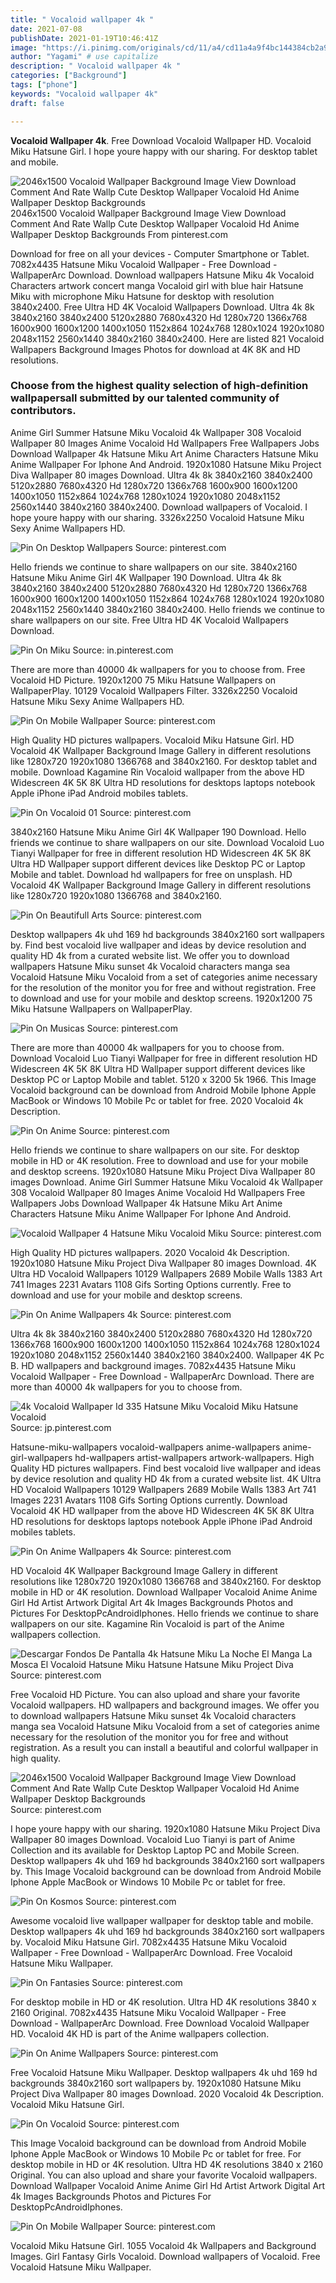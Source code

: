 ```yaml
---
title: " Vocaloid wallpaper 4k "
date: 2021-07-08
publishDate: 2021-01-19T10:46:41Z
image: "https://i.pinimg.com/originals/cd/11/a4/cd11a4a9f4bc144384cb2a9cb2cc5c57.jpg"
author: "Yagami" # use capitalize
description: " Vocaloid wallpaper 4k "
categories: ["Background"]
tags: ["phone"]
keywords: "Vocaloid wallpaper 4k"
draft: false

---
```



**Vocaloid Wallpaper 4k**. Free Download Vocaloid Wallpaper HD. Vocaloid Miku Hatsune Girl. I hope youre happy with our sharing. For desktop tablet and mobile.

![2046x1500 Vocaloid Wallpaper Background Image View Download Comment And Rate Wallp Cute Desktop Wallpaper Vocaloid Hd Anime Wallpaper Desktop Backgrounds](https://i.pinimg.com/originals/48/98/21/489821d0c97afae484d40b73774f9ea5.png "2046x1500 Vocaloid Wallpaper Background Image View Download Comment And Rate Wallp Cute Desktop Wallpaper Vocaloid Hd Anime Wallpaper Desktop Backgrounds")
2046x1500 Vocaloid Wallpaper Background Image View Download Comment And Rate Wallp Cute Desktop Wallpaper Vocaloid Hd Anime Wallpaper Desktop Backgrounds From pinterest.com


Download for free on all your devices - Computer Smartphone or Tablet. 7082x4435 Hatsune Miku Vocaloid Wallpaper - Free Download - WallpaperArc Download. Download wallpapers Hatsune Miku 4k Vocaloid Characters artwork concert manga Vocaloid girl with blue hair Hatsune Miku with microphone Miku Hatsune for desktop with resolution 3840x2400. Free Ultra HD 4K Vocaloid Wallpapers Download. Ultra 4k 8k 3840x2160 3840x2400 5120x2880 7680x4320 Hd 1280x720 1366x768 1600x900 1600x1200 1400x1050 1152x864 1024x768 1280x1024 1920x1080 2048x1152 2560x1440 3840x2160 3840x2400. Here are listed 821 Vocaloid Wallpapers Background Images Photos for download at 4K 8K and HD resolutions.

### Choose from the highest quality selection of high-definition wallpapersall submitted by our talented community of contributors.

Anime Girl Summer Hatsune Miku Vocaloid 4k Wallpaper 308 Vocaloid Wallpaper 80 Images Anime Vocaloid Hd Wallpapers Free Wallpapers Jobs Download Wallpaper 4k Hatsune Miku Art Anime Characters Hatsune Miku Anime Wallpaper For Iphone And Android. 1920x1080 Hatsune Miku Project Diva Wallpaper 80 images Download. Ultra 4k 8k 3840x2160 3840x2400 5120x2880 7680x4320 Hd 1280x720 1366x768 1600x900 1600x1200 1400x1050 1152x864 1024x768 1280x1024 1920x1080 2048x1152 2560x1440 3840x2160 3840x2400. Download wallpapers of Vocaloid. I hope youre happy with our sharing. 3326x2250 Vocaloid Hatsune Miku Sexy Anime Wallpapers HD.


![Pin On Desktop Wallpapers](https://i.pinimg.com/originals/a7/09/2d/a7092df4edef246462ae86e2989b4d9e.jpg "Pin On Desktop Wallpapers")
Source: pinterest.com

Hello friends we continue to share wallpapers on our site. 3840x2160 Hatsune Miku Anime Girl 4K Wallpaper 190 Download. Ultra 4k 8k 3840x2160 3840x2400 5120x2880 7680x4320 Hd 1280x720 1366x768 1600x900 1600x1200 1400x1050 1152x864 1024x768 1280x1024 1920x1080 2048x1152 2560x1440 3840x2160 3840x2400. Hello friends we continue to share wallpapers on our site. Free Ultra HD 4K Vocaloid Wallpapers Download.

![Pin On Miku](https://i.pinimg.com/originals/e8/82/e1/e882e12cf30b8ee7c38772740b5cfacc.jpg "Pin On Miku")
Source: in.pinterest.com

There are more than 40000 4k wallpapers for you to choose from. Free Vocaloid HD Picture. 1920x1200 75 Miku Hatsune Wallpapers on WallpaperPlay. 10129 Vocaloid Wallpapers Filter. 3326x2250 Vocaloid Hatsune Miku Sexy Anime Wallpapers HD.

![Pin On Mobile Wallpaper](https://i.pinimg.com/originals/82/ea/f0/82eaf0e7994959b33cca82075dee7a15.jpg "Pin On Mobile Wallpaper")
Source: pinterest.com

High Quality HD pictures wallpapers. Vocaloid Miku Hatsune Girl. HD Vocaloid 4K Wallpaper Background Image Gallery in different resolutions like 1280x720 1920x1080 1366768 and 3840x2160. For desktop tablet and mobile. Download Kagamine Rin Vocaloid wallpaper from the above HD Widescreen 4K 5K 8K Ultra HD resolutions for desktops laptops notebook Apple iPhone iPad Android mobiles tablets.

![Pin On Vocaloid 01](https://i.pinimg.com/originals/0a/0e/b8/0a0eb8d6aaa0f82226ebe63ab4f45f81.jpg "Pin On Vocaloid 01")
Source: pinterest.com

3840x2160 Hatsune Miku Anime Girl 4K Wallpaper 190 Download. Hello friends we continue to share wallpapers on our site. Download Vocaloid Luo Tianyi Wallpaper for free in different resolution HD Widescreen 4K 5K 8K Ultra HD Wallpaper support different devices like Desktop PC or Laptop Mobile and tablet. Download hd wallpapers for free on unsplash. HD Vocaloid 4K Wallpaper Background Image Gallery in different resolutions like 1280x720 1920x1080 1366768 and 3840x2160.

![Pin On Beautifull Arts](https://i.pinimg.com/originals/e4/33/ad/e433ad388ff77d4671182d2061c91739.jpg "Pin On Beautifull Arts")
Source: pinterest.com

Desktop wallpapers 4k uhd 169 hd backgrounds 3840x2160 sort wallpapers by. Find best vocaloid live wallpaper and ideas by device resolution and quality HD 4k from a curated website list. We offer you to download wallpapers Hatsune Miku sunset 4k Vocaloid characters manga sea Vocaloid Hatsune Miku Vocaloid from a set of categories anime necessary for the resolution of the monitor you for free and without registration. Free to download and use for your mobile and desktop screens. 1920x1200 75 Miku Hatsune Wallpapers on WallpaperPlay.

![Pin On Musicas](https://i.pinimg.com/originals/bf/72/70/bf727022d2de62020fca6119a765ddcb.png "Pin On Musicas")
Source: pinterest.com

There are more than 40000 4k wallpapers for you to choose from. Download Vocaloid Luo Tianyi Wallpaper for free in different resolution HD Widescreen 4K 5K 8K Ultra HD Wallpaper support different devices like Desktop PC or Laptop Mobile and tablet. 5120 x 3200 5k 1966. This Image Vocaloid background can be download from Android Mobile Iphone Apple MacBook or Windows 10 Mobile Pc or tablet for free. 2020 Vocaloid 4k Description.

![Pin On Anime](https://i.pinimg.com/564x/1a/ab/e3/1aabe3709767661dd0b34af218431c4f.jpg "Pin On Anime")
Source: pinterest.com

Hello friends we continue to share wallpapers on our site. For desktop mobile in HD or 4K resolution. Free to download and use for your mobile and desktop screens. 1920x1080 Hatsune Miku Project Diva Wallpaper 80 images Download. Anime Girl Summer Hatsune Miku Vocaloid 4k Wallpaper 308 Vocaloid Wallpaper 80 Images Anime Vocaloid Hd Wallpapers Free Wallpapers Jobs Download Wallpaper 4k Hatsune Miku Art Anime Characters Hatsune Miku Anime Wallpaper For Iphone And Android.

![Vocaloid Wallpaper 4 Hatsune Miku Vocaloid Miku](https://i.pinimg.com/originals/5c/48/f8/5c48f8aa303015d8d6e8ad12513d3be8.jpg "Vocaloid Wallpaper 4 Hatsune Miku Vocaloid Miku")
Source: pinterest.com

High Quality HD pictures wallpapers. 2020 Vocaloid 4k Description. 1920x1080 Hatsune Miku Project Diva Wallpaper 80 images Download. 4K Ultra HD Vocaloid Wallpapers 10129 Wallpapers 2689 Mobile Walls 1383 Art 741 Images 2231 Avatars 1108 Gifs Sorting Options currently. Free to download and use for your mobile and desktop screens.

![Pin On Anime Wallpapers 4k](https://i.pinimg.com/originals/01/75/4b/01754b9e5cbfa821ff602f1878114432.jpg "Pin On Anime Wallpapers 4k")
Source: pinterest.com

Ultra 4k 8k 3840x2160 3840x2400 5120x2880 7680x4320 Hd 1280x720 1366x768 1600x900 1600x1200 1400x1050 1152x864 1024x768 1280x1024 1920x1080 2048x1152 2560x1440 3840x2160 3840x2400. Wallpaper 4K Pc B. HD wallpapers and background images. 7082x4435 Hatsune Miku Vocaloid Wallpaper - Free Download - WallpaperArc Download. There are more than 40000 4k wallpapers for you to choose from.

![4k Vocaloid Wallpaper Id 335 Hatsune Miku Vocaloid Miku Hatsune Vocaloid](https://i.pinimg.com/originals/86/91/c4/8691c40d29c37ec9edb0662b621595ca.jpg "4k Vocaloid Wallpaper Id 335 Hatsune Miku Vocaloid Miku Hatsune Vocaloid")
Source: jp.pinterest.com

Hatsune-miku-wallpapers vocaloid-wallpapers anime-wallpapers anime-girl-wallpapers hd-wallpapers artist-wallpapers artwork-wallpapers. High Quality HD pictures wallpapers. Find best vocaloid live wallpaper and ideas by device resolution and quality HD 4k from a curated website list. 4K Ultra HD Vocaloid Wallpapers 10129 Wallpapers 2689 Mobile Walls 1383 Art 741 Images 2231 Avatars 1108 Gifs Sorting Options currently. Download Vocaloid 4K HD wallpaper from the above HD Widescreen 4K 5K 8K Ultra HD resolutions for desktops laptops notebook Apple iPhone iPad Android mobiles tablets.

![Pin On Anime Wallpapers 4k](https://i.pinimg.com/originals/b7/08/33/b708339eb203c1dc7b6ea7a95ae5bb3c.jpg "Pin On Anime Wallpapers 4k")
Source: pinterest.com

HD Vocaloid 4K Wallpaper Background Image Gallery in different resolutions like 1280x720 1920x1080 1366768 and 3840x2160. For desktop mobile in HD or 4K resolution. Download Wallpaper Vocaloid Anime Anime Girl Hd Artist Artwork Digital Art 4k Images Backgrounds Photos and Pictures For DesktopPcAndroidIphones. Hello friends we continue to share wallpapers on our site. Kagamine Rin Vocaloid is part of the Anime wallpapers collection.

![Descargar Fondos De Pantalla 4k Hatsune Miku La Noche El Manga La Mosca El Vocaloid Hatsune Miku Hatsune Hatsune Miku Project Diva](https://i.pinimg.com/originals/06/6e/63/066e639754c195e37c02b8056e297998.png "Descargar Fondos De Pantalla 4k Hatsune Miku La Noche El Manga La Mosca El Vocaloid Hatsune Miku Hatsune Hatsune Miku Project Diva")
Source: pinterest.com

Free Vocaloid HD Picture. You can also upload and share your favorite Vocaloid wallpapers. HD wallpapers and background images. We offer you to download wallpapers Hatsune Miku sunset 4k Vocaloid characters manga sea Vocaloid Hatsune Miku Vocaloid from a set of categories anime necessary for the resolution of the monitor you for free and without registration. As a result you can install a beautiful and colorful wallpaper in high quality.

![2046x1500 Vocaloid Wallpaper Background Image View Download Comment And Rate Wallp Cute Desktop Wallpaper Vocaloid Hd Anime Wallpaper Desktop Backgrounds](https://i.pinimg.com/originals/48/98/21/489821d0c97afae484d40b73774f9ea5.png "2046x1500 Vocaloid Wallpaper Background Image View Download Comment And Rate Wallp Cute Desktop Wallpaper Vocaloid Hd Anime Wallpaper Desktop Backgrounds")
Source: pinterest.com

I hope youre happy with our sharing. 1920x1080 Hatsune Miku Project Diva Wallpaper 80 images Download. Vocaloid Luo Tianyi is part of Anime Collection and its available for Desktop Laptop PC and Mobile Screen. Desktop wallpapers 4k uhd 169 hd backgrounds 3840x2160 sort wallpapers by. This Image Vocaloid background can be download from Android Mobile Iphone Apple MacBook or Windows 10 Mobile Pc or tablet for free.

![Pin On Kosmos](https://i.pinimg.com/originals/78/f5/92/78f59288b4cb6f7b94a462173ab29286.jpg "Pin On Kosmos")
Source: pinterest.com

Awesome vocaloid live wallpaper wallpaper for desktop table and mobile. Desktop wallpapers 4k uhd 169 hd backgrounds 3840x2160 sort wallpapers by. Vocaloid Miku Hatsune Girl. 7082x4435 Hatsune Miku Vocaloid Wallpaper - Free Download - WallpaperArc Download. Free Vocaloid Hatsune Miku Wallpaper.

![Pin On Fantasies](https://i.pinimg.com/originals/e1/f3/cb/e1f3cbc0b00ee353be6068d2a52422f9.png "Pin On Fantasies")
Source: pinterest.com

For desktop mobile in HD or 4K resolution. Ultra HD 4K resolutions 3840 x 2160 Original. 7082x4435 Hatsune Miku Vocaloid Wallpaper - Free Download - WallpaperArc Download. Free Download Vocaloid Wallpaper HD. Vocaloid 4K HD is part of the Anime wallpapers collection.

![Pin On Anime Wallpapers](https://i.pinimg.com/originals/61/36/18/613618ef72a1d76da769d4ffc665d2ee.jpg "Pin On Anime Wallpapers")
Source: pinterest.com

Free Vocaloid Hatsune Miku Wallpaper. Desktop wallpapers 4k uhd 169 hd backgrounds 3840x2160 sort wallpapers by. 1920x1080 Hatsune Miku Project Diva Wallpaper 80 images Download. 2020 Vocaloid 4k Description. Vocaloid Miku Hatsune Girl.

![Pin On Vocaloid](https://i.pinimg.com/originals/f1/19/17/f119173c9baa349444d232df48156455.jpg "Pin On Vocaloid")
Source: pinterest.com

This Image Vocaloid background can be download from Android Mobile Iphone Apple MacBook or Windows 10 Mobile Pc or tablet for free. For desktop mobile in HD or 4K resolution. Ultra HD 4K resolutions 3840 x 2160 Original. You can also upload and share your favorite Vocaloid wallpapers. Download Wallpaper Vocaloid Anime Anime Girl Hd Artist Artwork Digital Art 4k Images Backgrounds Photos and Pictures For DesktopPcAndroidIphones.

![Pin On Mobile Wallpaper](https://i.pinimg.com/originals/cd/11/a4/cd11a4a9f4bc144384cb2a9cb2cc5c57.jpg "Pin On Mobile Wallpaper")
Source: pinterest.com

Vocaloid Miku Hatsune Girl. 1055 Vocaloid 4k Wallpapers and Background Images. Girl Fantasy Girls Vocaloid. Download wallpapers of Vocaloid. Free Vocaloid Hatsune Miku Wallpaper.


